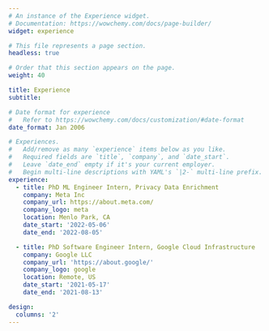 ```yaml
---
# An instance of the Experience widget.
# Documentation: https://wowchemy.com/docs/page-builder/
widget: experience

# This file represents a page section.
headless: true

# Order that this section appears on the page.
weight: 40

title: Experience
subtitle:

# Date format for experience
#   Refer to https://wowchemy.com/docs/customization/#date-format
date_format: Jan 2006

# Experiences.
#   Add/remove as many `experience` items below as you like.
#   Required fields are `title`, `company`, and `date_start`.
#   Leave `date_end` empty if it's your current employer.
#   Begin multi-line descriptions with YAML's `|2-` multi-line prefix.
experience:
  - title: PhD ML Engineer Intern, Privacy Data Enrichment
    company: Meta Inc
    company_url: https://about.meta.com/
    company_logo: meta
    location: Menlo Park, CA
    date_start: '2022-05-06'
    date_end: '2022-08-05'

  - title: PhD Software Engineer Intern, Google Cloud Infrastructure
    company: Google LLC
    company_url: 'https://about.google/'
    company_logo: google
    location: Remote, US
    date_start: '2021-05-17'
    date_end: '2021-08-13'

design:
  columns: '2'
---
```

